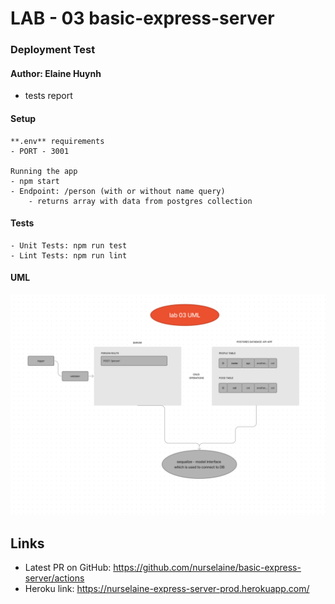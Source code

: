 # LAB - 03 basic-express-server

### Deployment Test

#### Author: Elaine Huynh
 - tests report

 #### Setup
    **.env** requirements
    - PORT - 3001

    Running the app
    - npm start
    - Endpoint: /person (with or without name query)
        - returns array with data from postgres collection

#### Tests
    - Unit Tests: npm run test
    - Lint Tests: npm run lint

#### UML

![UML](UML.png)


## Links
- Latest PR on GitHub: https://github.com/nurselaine/basic-express-server/actions
- Heroku link: https://nurselaine-express-server-prod.herokuapp.com/
